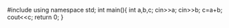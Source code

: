 #include<iostream>
using namespace std;
int main(){
    int a,b,c;
    cin>>a;
    cin>>b;
    c=a+b;
    cout<<c;
    return 0;
    }
